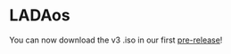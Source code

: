# LADAos
You can now download the v3 .iso in our first [pre-release](https://github.com/danalves24com/LADEos/releases/tag/v3)!
